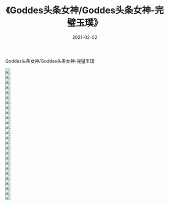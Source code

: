 ﻿---
layout: post
title:  《Goddes头条女神/Goddes头条女神-完璧玉璞》
date:   2021-02-02
img: http://img.660000.xyz/Sharelink/网络美图/2021/Goddes头条女神/Goddes头条女神-完璧玉璞/000.jpg
categories: [美女, 清纯, 唯美]
---

Goddes头条女神/Goddes头条女神-完璧玉璞

 ![](http://img.660000.xyz/Sharelink/网络美图/2021/Goddes头条女神/Goddes头条女神-完璧玉璞/001.jpg) <br>![](http://img.660000.xyz/Sharelink/网络美图/2021/Goddes头条女神/Goddes头条女神-完璧玉璞/002.jpg) <br>![](http://img.660000.xyz/Sharelink/网络美图/2021/Goddes头条女神/Goddes头条女神-完璧玉璞/003.jpg) <br>![](http://img.660000.xyz/Sharelink/网络美图/2021/Goddes头条女神/Goddes头条女神-完璧玉璞/004.jpg) <br>![](http://img.660000.xyz/Sharelink/网络美图/2021/Goddes头条女神/Goddes头条女神-完璧玉璞/005.jpg) <br>![](http://img.660000.xyz/Sharelink/网络美图/2021/Goddes头条女神/Goddes头条女神-完璧玉璞/006.jpg) <br>![](http://img.660000.xyz/Sharelink/网络美图/2021/Goddes头条女神/Goddes头条女神-完璧玉璞/007.jpg) <br>![](http://img.660000.xyz/Sharelink/网络美图/2021/Goddes头条女神/Goddes头条女神-完璧玉璞/008.jpg) <br>![](http://img.660000.xyz/Sharelink/网络美图/2021/Goddes头条女神/Goddes头条女神-完璧玉璞/009.jpg) <br>![](http://img.660000.xyz/Sharelink/网络美图/2021/Goddes头条女神/Goddes头条女神-完璧玉璞/010.jpg) <br>![](http://img.660000.xyz/Sharelink/网络美图/2021/Goddes头条女神/Goddes头条女神-完璧玉璞/011.jpg) <br>![](http://img.660000.xyz/Sharelink/网络美图/2021/Goddes头条女神/Goddes头条女神-完璧玉璞/012.jpg) <br>![](http://img.660000.xyz/Sharelink/网络美图/2021/Goddes头条女神/Goddes头条女神-完璧玉璞/013.jpg) <br>![](http://img.660000.xyz/Sharelink/网络美图/2021/Goddes头条女神/Goddes头条女神-完璧玉璞/014.jpg) <br>![](http://img.660000.xyz/Sharelink/网络美图/2021/Goddes头条女神/Goddes头条女神-完璧玉璞/015.jpg) <br>![](http://img.660000.xyz/Sharelink/网络美图/2021/Goddes头条女神/Goddes头条女神-完璧玉璞/016.jpg) <br>![](http://img.660000.xyz/Sharelink/网络美图/2021/Goddes头条女神/Goddes头条女神-完璧玉璞/017.jpg) <br>![](http://img.660000.xyz/Sharelink/网络美图/2021/Goddes头条女神/Goddes头条女神-完璧玉璞/018.jpg) <br>![](http://img.660000.xyz/Sharelink/网络美图/2021/Goddes头条女神/Goddes头条女神-完璧玉璞/019.jpg) <br>![](http://img.660000.xyz/Sharelink/网络美图/2021/Goddes头条女神/Goddes头条女神-完璧玉璞/020.jpg) <br>![](http://img.660000.xyz/Sharelink/网络美图/2021/Goddes头条女神/Goddes头条女神-完璧玉璞/021.jpg) <br>![](http://img.660000.xyz/Sharelink/网络美图/2021/Goddes头条女神/Goddes头条女神-完璧玉璞/022.jpg) <br>![](http://img.660000.xyz/Sharelink/网络美图/2021/Goddes头条女神/Goddes头条女神-完璧玉璞/023.jpg) <br>![](http://img.660000.xyz/Sharelink/网络美图/2021/Goddes头条女神/Goddes头条女神-完璧玉璞/024.jpg) <br>![](http://img.660000.xyz/Sharelink/网络美图/2021/Goddes头条女神/Goddes头条女神-完璧玉璞/025.jpg) <br>![](http://img.660000.xyz/Sharelink/网络美图/2021/Goddes头条女神/Goddes头条女神-完璧玉璞/026.jpg) <br>